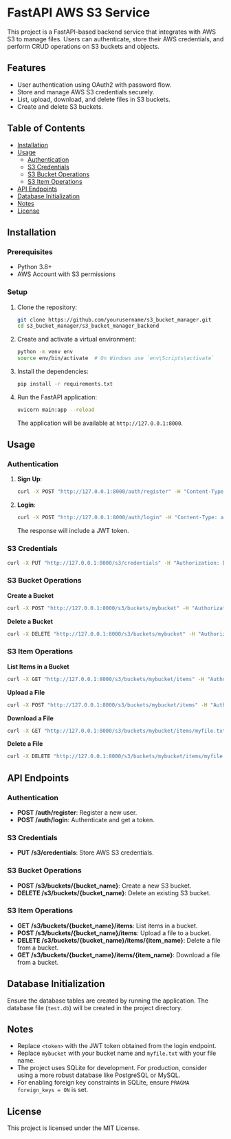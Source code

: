 # FastAPI AWS S3 Service

This project is a FastAPI-based backend service that integrates with AWS S3 to manage files. Users can authenticate, store their AWS credentials, and perform CRUD operations on S3 buckets and objects.

## Features

- User authentication using OAuth2 with password flow.
- Store and manage AWS S3 credentials securely.
- List, upload, download, and delete files in S3 buckets.
- Create and delete S3 buckets.

## Table of Contents

- [Installation](#installation)
- [Usage](#usage)
  - [Authentication](#authentication)
  - [S3 Credentials](#s3-credentials)
  - [S3 Bucket Operations](#s3-bucket-operations)
  - [S3 Item Operations](#s3-item-operations)
- [API Endpoints](#api-endpoints)
- [Database Initialization](#database-initialization)
- [Notes](#notes)
- [License](#license)

## Installation

### Prerequisites

- Python 3.8+
- AWS Account with S3 permissions

### Setup

1. Clone the repository:

    ```bash
    git clone https://github.com/yourusername/s3_bucket_manager.git
    cd s3_bucket_manager/s3_bucket_manager_backend
    ```

2. Create and activate a virtual environment:

    ```bash
    python -m venv env
    source env/bin/activate  # On Windows use `env\Scripts\activate`
    ```

3. Install the dependencies:

    ```bash
    pip install -r requirements.txt
    ```

4. Run the FastAPI application:

    ```bash
    uvicorn main:app --reload
    ```

    The application will be available at `http://127.0.0.1:8000`.

## Usage

### Authentication

1. **Sign Up**:
    ```bash
    curl -X POST "http://127.0.0.1:8000/auth/register" -H "Content-Type: application/json" -d '{"username": "testuser", "password": "testpassword"}'
    ```

2. **Login**:
    ```bash
    curl -X POST "http://127.0.0.1:8000/auth/login" -H "Content-Type: application/json" -d '{"username": "testuser", "password": "testpassword"}'
    ```

    The response will include a JWT token.

### S3 Credentials

```bash
curl -X PUT "http://127.0.0.1:8000/s3/credentials" -H "Authorization: Bearer <token>" -H "Content-Type: application/json" -d '{"access_key_id": "<your_access_key_id>", "secret_access_key": "<your_secret_access_key>"}'
```

### S3 Bucket Operations

**Create a Bucket**
```bash
curl -X POST "http://127.0.0.1:8000/s3/buckets/mybucket" -H "Authorization: Bearer <token>"
```

**Delete a Bucket**
```bash
curl -X DELETE "http://127.0.0.1:8000/s3/buckets/mybucket" -H "Authorization: Bearer <token>"
```

### S3 Item Operations

**List Items in a Bucket**
```bash
curl -X GET "http://127.0.0.1:8000/s3/buckets/mybucket/items" -H "Authorization: Bearer <token>"
```

**Upload a File**
```bash
curl -X POST "http://127.0.0.1:8000/s3/buckets/mybucket/items" -H "Authorization: Bearer <token>" -F "file=@/path/to/your/file"
```

**Download a File**
```bash
curl -X GET "http://127.0.0.1:8000/s3/buckets/mybucket/items/myfile.txt" -H "Authorization: Bearer <token>" -O
```

**Delete a File**
```bash
curl -X DELETE "http://127.0.0.1:8000/s3/buckets/mybucket/items/myfile.txt" -H "Authorization: Bearer <token>"
```

## API Endpoints

### Authentication

- **POST /auth/register**: Register a new user.
- **POST /auth/login**: Authenticate and get a token.

### S3 Credentials

- **PUT /s3/credentials**: Store AWS S3 credentials.

### S3 Bucket Operations

- **POST /s3/buckets/{bucket_name}**: Create a new S3 bucket.
- **DELETE /s3/buckets/{bucket_name}**: Delete an existing S3 bucket.

### S3 Item Operations

- **GET /s3/buckets/{bucket_name}/items**: List items in a bucket.
- **POST /s3/buckets/{bucket_name}/items**: Upload a file to a bucket.
- **DELETE /s3/buckets/{bucket_name}/items/{item_name}**: Delete a file from a bucket.
- **GET /s3/buckets/{bucket_name}/items/{item_name}**: Download a file from a bucket.

## Database Initialization

Ensure the database tables are created by running the application. The database file (`test.db`) will be created in the project directory.

## Notes

- Replace `<token>` with the JWT token obtained from the login endpoint.
- Replace `mybucket` with your bucket name and `myfile.txt` with your file name.
- The project uses SQLite for development. For production, consider using a more robust database like PostgreSQL or MySQL.
- For enabling foreign key constraints in SQLite, ensure `PRAGMA foreign_keys = ON` is set.

## License

This project is licensed under the MIT License.

